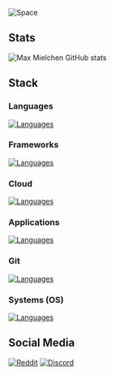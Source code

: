 ![Space](https://c.tenor.com/WuOwfnsLcfYAAAAC/star-wars-obi-wan-kenobi.gif)

## Stats

![Max Mielchen GitHub stats](https://github-readme-stats.vercel.app/api?username=maxmielchen&bg_color=30,e96443,904e95&title_color=fff&text_color=fff)

## Stack

### Languages
[![Languages](https://skillicons.dev/icons?i=js,ts,html,php,css,bash,c,cs,cpp,dart,go,py,java,kotlin,groovy,gradle,maven,latex,md)](https://skillicons.dev)

### Frameworks
[![Languages](https://skillicons.dev/icons?i=arduino,raspberrypi,bootstrap,dotnet,flutter,hibernate,selenium,tensorflow)](https://skillicons.dev)

### Cloud
[![Languages](https://skillicons.dev/icons?i=cloudflare,docker,kubernetes,mysql,postgres,redis,nginx,nodejs)](https://skillicons.dev)

### Applications
[![Languages](https://skillicons.dev/icons?i=blender,eclipse,idea,vim,visualstudio,vscode,cloudflare,figma)](https://skillicons.dev)

### Git
[![Languages](https://skillicons.dev/icons?i=git,github,githubactions,gitlab)](https://skillicons.dev)

### Systems (OS)
[![Languages](https://skillicons.dev/icons?i=linux,openshift,bsd)](https://skillicons.dev)

## Social Media

[![Reddit](https://img.shields.io/reddit/user-karma/combined/max-mielchen?label=Reddit%20u%2Fmax-mielchen&style=social)](https://www.reddit.com/user/max-mielchen)
[![Discord](https://img.shields.io/badge/Discord-Max%20Mielchen%231748-%23404eed)](https://discord.com/users/1060943403837300847)

